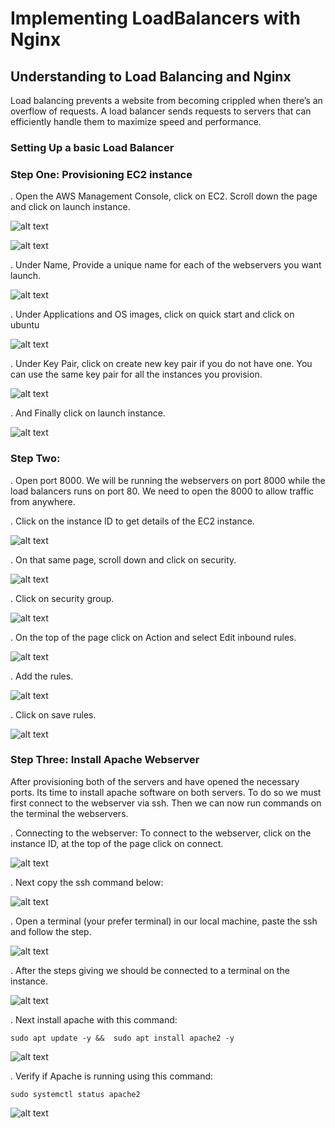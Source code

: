 #   Implementing LoadBalancers with Nginx

##  Understanding to Load Balancing and Nginx

Load balancing prevents a website from becoming crippled when there’s an overflow of requests. A load balancer sends requests to servers that can efficiently handle them to maximize speed and performance.

###   Setting Up a basic Load Balancer

###   Step One: Provisioning EC2 instance

. Open the AWS Management Console, click on EC2. Scroll down the page and click on launch instance.

![alt text](<images_7/Screenshot 2024-03-08 215644.png>)

![alt text](<images_7/Screenshot 2024-03-08 215919.png>)

. Under Name, Provide a unique name for each of the webservers you want launch.

![alt text](<images_7/Screenshot 2024-03-08 220356.png>)

. Under Applications and OS images, click on quick start and click on ubuntu

![alt text](<images_7/Screenshot 2024-03-08 220728.png>)

. Under Key Pair, click on create new key pair if you do not have one. You can use the same key pair for all the instances you provision.

![alt text](<images_7/Screenshot 2024-03-08 231432.png>)

. And Finally click on launch instance.

![alt text](<images_7/Screenshot 2024-03-08 231723.png>)

###   Step Two: 

. Open port 8000. We will be running the webservers on port 8000 while the load balancers runs on port 80. We need to open the 8000 to allow traffic from anywhere. 

. Click on the instance ID to get details of the EC2 instance.

![alt text](<images_7/Screenshot 2024-03-08 233124.png>)

. On that same page, scroll down and click on security.

![alt text](<images_7/Screenshot 2024-03-08 233639.png>)

. Click on security group.

![alt text](<images_7/Screenshot 2024-03-08 233923.png>)

. On the top of the page click on Action and select Edit inbound rules.

![alt text](<images_7/Screenshot 2024-03-08 234408.png>)

. Add the rules.

![alt text](<images_7/Screenshot 2024-03-08 234733.png>)

. Click on save rules.

![alt text](<images_7/Screenshot 2024-03-08 235158.png>)

###   Step Three: Install Apache Webserver

After provisioning both of the servers and have opened the necessary ports. Its time to install apache software on both servers. To do so we must first connect to the webserver via ssh. Then we can now run commands on the terminal the webservers.

. Connecting to the webserver: To connect to the webserver, click on the instance ID, at the top of the page click on connect.

![alt text](<images_7/Screenshot 2024-03-09 002027.png>)

. Next copy the ssh command below:

![alt text](<images_7/Screenshot 2024-03-09 003603.png>)

. Open a terminal (your prefer terminal) in our local machine, paste the ssh and follow the step.

![alt text](<images_7/Screenshot 2024-03-09 003647.png>)

. After the steps giving we should be connected to a terminal on the instance.

![alt text](<images_7/Screenshot 2024-03-09 004702.png>)

. Next install apache with this command:

`sudo apt update -y &&  sudo apt install apache2 -y`

![alt text](<images_7/Screenshot 2024-03-09 010026.png>)

. Verify if Apache is running using this command:

`sudo systemctl status apache2`

![alt text](<images_7/Screenshot 2024-03-09 010301.png>)

